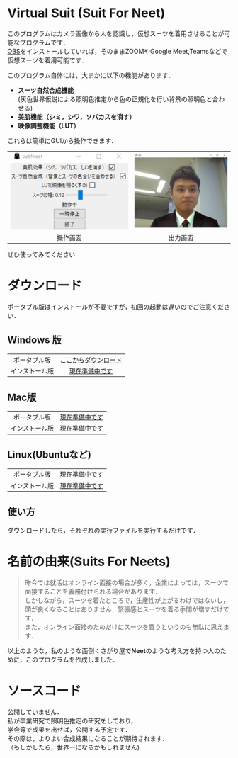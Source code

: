 # Virtual Suit (Suit For Neet)
このプログラムはカメラ画像から人を認識し，仮想スーツを着用させることが可能なプログラムです．  
[OBS](https://vip-jikkyo.net/how-to-use-obs-studio)をインストールしていれば，そのままZOOMやGoogle Meet,Teamsなどで仮想スーツを着用可能です．

このプログラム自体には，大まかに以下の機能があります．  

* **スーツ自然合成機能**  
    (灰色世界仮説による照明色推定から色の正規化を行い背景の照明色と合わせる) 
* **美肌機能（シミ，シワ，ソバカスを消す）**
* **映像調整機能（LUT）**

これらは簡単にGUIから操作できます．


|||
|:---:|:---:|
|![](gui.jpg)|![](output.png)|
|操作画面|出力画面|

 
ぜひ使ってみてください
    
# ダウンロード
ポータブル版はインストールが不要ですが，初回の起動は遅いのでご注意ください．    
## Windows 版 
| | |  
|:--:|:--:|  
|ポータブル版|[ここからダウンロード](https://github.com/STU-Idichi-Syoya/virtual-suit/releases/)  
|インストール版|[現在準備中です]()  
  
## Mac版  
| | |  
|:--:|:--:|  
|ポータブル版|[現在準備中です]()  
|インストール版|[現在準備中です]()  
  

## Linux(Ubuntuなど)  
| | |  
|:--:|:--:|    
|ポータブル版|[現在準備中です]()  
|インストール版|[現在準備中です]()  
  
## 使い方  
ダウンロードしたら，それぞれの実行ファイルを実行するだけです．  

# 名前の由来(Suits For Neets)    

>昨今では就活はオンライン面接の場合が多く，企業によっては，スーツで面接することを義務付けられる場合があります．  
>しかしながら，スーツを着たところで，生産性が上がるわけではないし，頭が良くなることはありません．緊張感とスーツを着る手間が増すだけです．  
>また，オンライン面接のためだけにスーツを買うというのも無駄に思えます．  

以上のような，私のような面倒くさがり屋で**Neet**のような考え方を持つ人のために，このプログラムを作成しました．
# ソースコード  
公開していません．    
私が卒業研究で照明色推定の研究をしており，  
学会等で成果を出せば，公開する予定です．  
その際は，よりよい合成結果になることが期待されます．  
（もしかしたら，世界一になるかもしれません)

